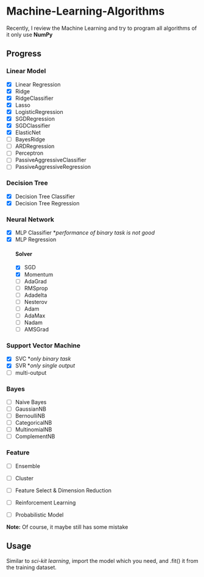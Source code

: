 # Machine-Learning-Algorithms
Recently, I review the Machine Learning and try to program all algorithms of it only use __NumPy__

## Progress

### Linear Model
- [X] Linear Regression
- [X] Ridge
- [X] RidgeClassifier
- [X] Lasso
- [X] LogisticRegression
- [X] SGDRegression
- [X] SGDClassifier
- [X] ElasticNet
- [ ] BayesRidge
- [ ] ARDRegression
- [ ] Perceptron
- [ ] PassiveAggressiveClassifier
- [ ] PassiveAggressiveRegression
  
### Decision Tree
- [X] Decision Tree Classifier
- [X] Decision Tree Regression
  
### Neural Network
- [X] MLP Classifier *_performance of binary task is not good_
- [X] MLP Regression
    #### Solver
    - [X] SGD
    - [X] Momentum
    - [ ] AdaGrad
    - [ ] RMSprop
    - [ ] Adadelta
    - [ ] Nesterov
    - [ ] Adam
    - [ ] AdaMax 
    - [ ] Nadam
    - [ ] AMSGrad

### Support Vector Machine
- [X] SVC *_only binary task_
- [X] SVR *_only single output_
- [ ] multi-output

### Bayes
- [ ] Naive Bayes
- [ ] GaussianNB
- [ ] BernoulliNB
- [ ] CategoricalNB
- [ ] MultinomialNB
- [ ] ComplementNB

### Feature
- [ ] Ensemble
- [ ] Cluster
- [ ] Feature Select & Dimension Reduction
- [ ] Reinforcement Learning
- [ ] Probabilistic Model
  

__Note:__ Of course, it maybe still has some mistake


## Usage
Similar to *sci-kit learning*, import the model which you need, and .fit() it from the training dataset.
